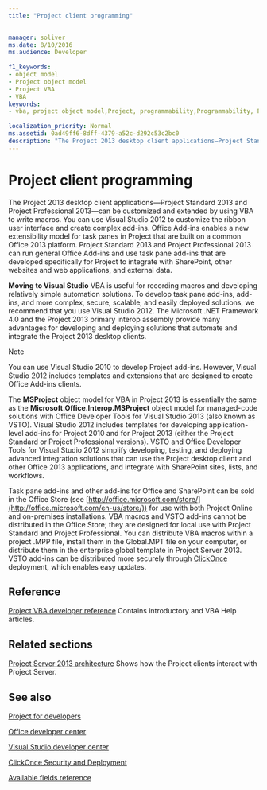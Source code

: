 ```yaml
---
title: "Project client programming"

 
manager: soliver
ms.date: 8/10/2016
ms.audience: Developer
 
f1_keywords:
- object model
- Project object model
- Project VBA
- VBA
keywords:
- vba, project object model,Project, programmability,Programmability, Project VBA,Visual Basic for Applications, Project object model,VBA, object model,VBA,Visual Basic for Applications
 
localization_priority: Normal
ms.assetid: 0ad49ff6-8dff-4379-a52c-d292c53c2bc0
description: "The Project 2013 desktop client applications—Project Standard 2013 and Project Professional 2013—can be customized and extended by using VBA to write macros. You can use Visual Studio 2012 to customize the ribbon user interface and create complex add-ins. Office Add-ins enables a new extensibility model for task panes in Project that are built on a common Office 2013 platform. Project Standard 2013 and Project Professional 2013 can run general Office Add-ins and use task pane add-ins that are developed specifically for Project to integrate with SharePoint, other websites and web applications, and external data."
---
```


# Project client programming

The Project 2013 desktop client applications—Project Standard 2013 and Project Professional 2013—can be customized and extended by using VBA to write macros. You can use Visual Studio 2012 to customize the ribbon user interface and create complex add-ins. Office Add-ins enables a new extensibility model for task panes in Project that are built on a common Office 2013 platform. Project Standard 2013 and Project Professional 2013 can run general Office Add-ins and use task pane add-ins that are developed specifically for Project to integrate with SharePoint, other websites and web applications, and external data.
  
 **Moving to Visual Studio** VBA is useful for recording macros and developing relatively simple automation solutions. To develop task pane add-ins, add-ins, and more complex, secure, scalable, and easily deployed solutions, we recommend that you use Visual Studio 2012. The Microsoft .NET Framework 4.0 and the Project 2013 primary interop assembly provide many advantages for developing and deploying solutions that automate and integrate the Project 2013 desktop clients. 
  
> [!NOTE]
> You can use Visual Studio 2010 to develop Project add-ins. However, Visual Studio 2012 includes templates and extensions that are designed to create Office Add-ins clients. 
  
The **MSProject** object model for VBA in Project 2013 is essentially the same as the **Microsoft.Office.Interop.MSProject** object model for managed-code solutions with Office Developer Tools for Visual Studio 2013 (also known as VSTO). Visual Studio 2012 includes templates for developing application-level add-ins for Project 2010 and for Project 2013 (either the Project Standard or Project Professional versions). VSTO and Office Developer Tools for Visual Studio 2012 simplify developing, testing, and deploying advanced integration solutions that can use the Project desktop client and other Office 2013 applications, and integrate with SharePoint sites, lists, and workflows. 
  
Task pane add-ins and other add-ins for Office and SharePoint can be sold in the Office Store (see [http://office.microsoft.com/store/](http://office.microsoft.com/en-us/store/)) for use with both Project Online and on-premises installations. VBA macros and VSTO add-ins cannot be distributed in the Office Store; they are designed for local use with Project Standard and Project Professional. You can distribute VBA macros within a project .MPP file, install them in the Global.MPT file on your computer, or distribute them in the enterprise global template in Project Server 2013. VSTO add-ins can be distributed more securely through [ClickOnce](http://msdn.microsoft.com/en-us/library/t71a733d.aspx) deployment, which enables easy updates. 
  
## Reference

[Project VBA developer reference](http://msdn.microsoft.com/en-us/library/ee861523%28office.15%29.aspx) Contains introductory and VBA Help articles. 
  
## Related sections

[Project Server 2013 architecture](project-server-2013-architecture.md) Shows how the Project clients interact with Project Server. 
  
## See also



[Project for developers](http://msdn.microsoft.com/en-us/office/aa905469)
  
[Office developer center](https://dev.office.com)
  
[Visual Studio developer center](http://msdn.microsoft.com/en-us/vstudio/aa718325.aspx)
  
[ClickOnce Security and Deployment](http://msdn.microsoft.com/en-us/library/t71a733d.aspx)
  
[Available fields reference](http://office.microsoft.com/en-us/project-help/available-fields-reference-HA102749299.aspx?CTT=1)

